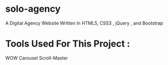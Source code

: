 # solo-agency
A Digital Agency Website Written In HTML5, CSS3 , jQuery , and Bootstrap 

# Tools Used For This Project :

WOW Carousel
Scroll-Master
